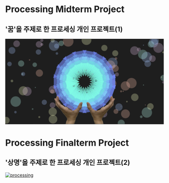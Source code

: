 # Processing Midterm Project

## '꿈'을 주제로 한 프로세싱 개인 프로젝트(1) 

![이미지](./result.png)

# Processing Finalterm Project

## '상명'을 주제로 한 프로세싱 개인 프로젝트(2)

[![processing](https://www.youtube.com/watch?v=Lu0hNYv2sYE.jpg)](https://www.youtube.com/watch?v=Lu0hNYv2sYE)
